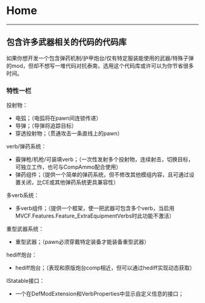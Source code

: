 # Home
***
## 包含许多武器相关的代码的代码库
  如果你想开发一个包含弹药机制/护甲炮台/仅有特定服装能使用的武器/特殊子弹的mod，但却不想写一堆代码对抗泰南，选用这个代码库或许可以为你节省很多时间。
### 特性一栏
  投射物：
  - 电弧；（电弧将在pawn间连锁传递）
  - 导弹；（导弹将追踪目标）
  - 穿透投射物；（贯通攻击一条直线上的pawn）

  verb/弹药系统：
  - 霰弹枪/机枪/可装填verb；（一次性发射多个投射物，连续射击，切换目标，可独立工作，也可与CompAmmo配合使用）
  - 弹药组件；（提供一个简单的弹药系统，但不修改其他模组内容，且可通过设置关闭，比CE或其他弹药系统更具兼容性）

  多verb系统：
  - 多verb组件；（提供一个框架，使一把武器可包含多个verb，当启用MVCF.Features.Feature_ExtraEquipmentVerbs时此功能不激活）

  重型武器系统：
  - 重型武器；（pawn必须穿戴特定装备才能装备重型武器）

  hediff炮台：
  - hediff炮台；（表现和原版炮台comp相近，但可以通过hediff实现动态获取）

  IStatable接口：
  - 一个在DefModExtension和VerbProperties中显示自定义信息的接口；